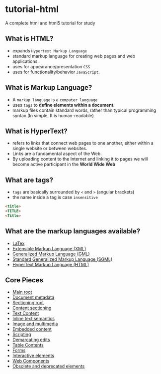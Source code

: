 # tutorial-html

A complete html and html5 tutorial for study

## What is HTML?

- expands `Hypertext Markup Language`
- standard markup language for creating web pages and web applications.
- uses for appearance/presentation `CSS`
- uses for functionality/behavior `JavaScript`.

## What is Markup Language?

- A `markup language` is a `computer language`
- uses `tags` to **define elements within a document**.
- markup files contain standard words, rather than typical programming syntax.(In simple, It is human-readable)

## What is HyperText?

- refers to links that connect web pages to one another, either within a single website or between websites.
- Links are a fundamental aspect of the Web.
- By uploading content to the Internet and linking it to pages we will become active participant in the **World Wide Web**

## What are tags?

- `tags` are basically surrounded by `<` and `>` (angular brackets)
- the name inside a tag is case `insensitive`

```html
<title>
<TITLE>
<Title>
```

## What are the markup languages available?

- [LaTex](https://www.overleaf.com/learn/latex/Creating_a_document_in_LaTeX)
- [Extensible Markup Language (XML)](https://www.tutorialspoint.com/xml/xml_documents.htm)
- [Generalized Markup Language (GML)]()
- [Standard Generalized Markup Language (SGML)]()
- [HyperText Markup Language (HTML)](https://developer.mozilla.org/en-US/docs/Web/HTML)

## Core Pieces

- [Main root](https://developer.mozilla.org/en-US/docs/Web/HTML/Element#Main_root)
- [Document metadata](https://developer.mozilla.org/en-US/docs/Web/HTML/Element#Document_metadata)
- [Sectioning root](https://developer.mozilla.org/en-US/docs/Web/HTML/Element#Sectioning_root)
- [Content sectioning](https://developer.mozilla.org/en-US/docs/Web/HTML/Element#Content_sectioning)
- [Text Content](https://developer.mozilla.org/en-US/docs/Web/HTML/Element#Text_content)
- [Inline text semantics](https://developer.mozilla.org/en-US/docs/Web/HTML/Element#Inline_text_semantics)
- [Image and multimedia](https://developer.mozilla.org/en-US/docs/Web/HTML/Element#Image_and_multimedia)
- [Embedded content](https://developer.mozilla.org/en-US/docs/Web/HTML/Element#Embedded_content)
- [Scripting](https://developer.mozilla.org/en-US/docs/Web/HTML/Element#Scripting)
- [Demarcating edits](https://developer.mozilla.org/en-US/docs/Web/HTML/Element#Demarcating_edits)
- [Table Contents](https://developer.mozilla.org/en-US/docs/Web/HTML/Element#Table_content)
- [Forms](https://developer.mozilla.org/en-US/docs/Web/HTML/Element#Forms)
- [Interactive elements](https://developer.mozilla.org/en-US/docs/Web/HTML/Element#Interactive_elements)
- [Web Components](https://developer.mozilla.org/en-US/docs/Web/HTML/Element#Web_Components)
- [Obsolete and deprecated elements](https://developer.mozilla.org/en-US/docs/Web/HTML/Element#Obsolete_and_deprecated_elements)

